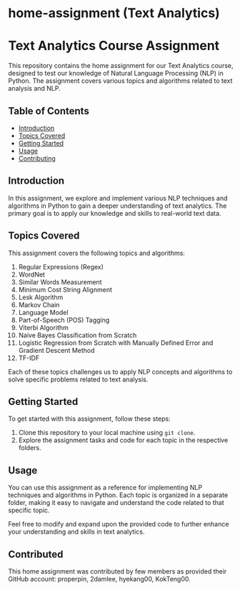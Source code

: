 # home-assignment (Text Analytics)

# Text Analytics Course Assignment

This repository contains the home assignment for our Text Analytics course, designed to test our knowledge of Natural Language Processing (NLP) in Python. The assignment covers various topics and algorithms related to text analysis and NLP.

## Table of Contents
- [Introduction](#introduction)
- [Topics Covered](#topics-covered)
- [Getting Started](#getting-started)
- [Usage](#usage)
- [Contributing](#contributing)

## Introduction

In this assignment, we explore and implement various NLP techniques and algorithms in Python to gain a deeper understanding of text analytics. The primary goal is to apply our knowledge and skills to real-world text data.

## Topics Covered

This assignment covers the following topics and algorithms:

1. Regular Expressions (Regex)
2. WordNet
3. Similar Words Measurement
4. Minimum Cost String Alignment
5. Lesk Algorithm
6. Markov Chain
7. Language Model
8. Part-of-Speech (POS) Tagging
9. Viterbi Algorithm
10. Naive Bayes Classification from Scratch
11. Logistic Regression from Scratch with Manually Defined Error and Gradient Descent Method
12. TF-IDF

Each of these topics challenges us to apply NLP concepts and algorithms to solve specific problems related to text analysis.

## Getting Started

To get started with this assignment, follow these steps:

1. Clone this repository to your local machine using `git clone`.
2. Explore the assignment tasks and code for each topic in the respective folders.

## Usage

You can use this assignment as a reference for implementing NLP techniques and algorithms in Python. Each topic is organized in a separate folder, making it easy to navigate and understand the code related to that specific topic.

Feel free to modify and expand upon the provided code to further enhance your understanding and skills in text analytics.

## Contributed 

This home assignment was contributed by few members as provided their GitHub account: properpin, 2damlee, hyekang00, KokTeng00.

